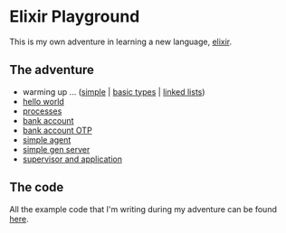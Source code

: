 # Elixir Playground

This is my own adventure in learning a new language, [elixir](https://elixir-lang.org/).

## The adventure


* warming up ... ([simple](examples/simple.exs) | [basic types](examples/basic_types.ex) | [linked lists](examples/linked_lists.ex))
* [hello world](examples/hello_world)
* [processes](examples/processes)
* [bank account](examples/bank_account)
* [bank account OTP](examples/bank_account_otp)
* [simple agent](examples/simple_agent)
* [simple gen server](examples/simple_gen_server)
* [supervisor and application](examples/supervisor_and_application)

## The code

All the example code that I'm writing during my adventure can be found [here](examples).
